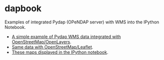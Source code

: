 dapbook
=======

Examples of integrated Pydap (OPeNDAP server) with WMS into the IPython Notebook.

* [A simple example of Pydap WMS data integrated with OpenStreetMap/OpenLayers](https://rawgithub.com/pfctdayelise/dapbook/master/example-openlayers.html).
* [Same data with OpenStreetMap/Leaflet](https://rawgithub.com/pfctdayelise/dapbook/master/example-leaflet.html).
* [These maps displayed in the IPython notebook](http://nbviewer.ipython.org/urls/raw.github.com/pfctdayelise/dapbook/master/embeddingmaps.ipynb).
